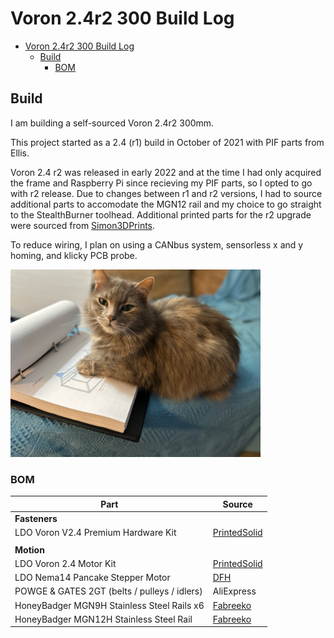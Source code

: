 
# Voron 2.4r2 300 Build Log

- [Voron 2.4r2 300 Build Log](#voron-2.4r2-300-build-log)
  - [Build](#build)
    - [BOM](#bom)
 
## Build 
<p style='text-align: justify;'> 
I am building a self-sourced Voron 2.4r2 300mm.

This project started as a 2.4 (r1) build in October of 2021 with PIF parts from Ellis.

Voron 2.4 r2 was released in early 2022 and at the time I had only acquired the frame and Raspberry Pi since recieving my PIF parts, so I opted to go with r2 release. Due to changes between r1 and r2 versions, I had to source additional parts to accomodate the MGN12 rail and my choice to go straight to the StealthBurner toolhead. Additional printed parts for the r2 upgrade were sourced from [Simon3DPrints](https://www.etsy.com/shop/Simon3DPrints?ref=simple-shop-header-name&listing_id=1226037013).

To reduce wiring, I plan on using a CANbus system, sensorless x and y homing, and klicky PCB probe.
</p>
<img src = "https://github.com/NReedAlexander/Voron_2.4r2_buildlog/blob/main/images/parrot_frame.jpeg" width = "400" height = "300" />


### BOM

| Part                                             | Source                                       |
| -------------------------------------------------|----------------------------------------------|
| **Fasteners**                                    |
| LDO Voron V2.4 Premium Hardware Kit              | [PrintedSolid](https://www.printedsolid.com) |
|                                                  |                                              |
| **Motion**                                       |                                              
| LDO Voron 2.4 Motor Kit                          | [PrintedSolid](https://www.printedsolid.com) |
| LDO Nema14 Pancake Stepper Motor                 | [DFH](https://www.dfh.fm)                    |
| POWGE & GATES 2GT (belts / pulleys / idlers)     | AliExpress                                   |
| HoneyBadger MGN9H Stainless Steel Rails x6       | [Fabreeko](https://www.fabreeko.com)         |
| HoneyBadger MGN12H Stainless Steel Rail          | [Fabreeko](https://www.fabreeko.com)         |


